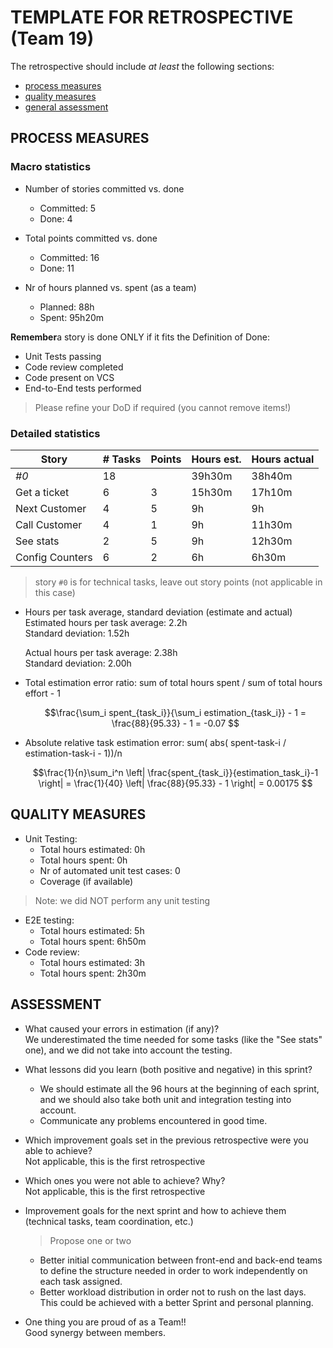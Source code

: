 TEMPLATE FOR RETROSPECTIVE (Team 19)
=====================================

The retrospective should include _at least_ the following
sections:

- [process measures](#process-measures)
- [quality measures](#quality-measures)
- [general assessment](#assessment)

## PROCESS MEASURES 

### Macro statistics

- Number of stories committed vs. done
  - Committed: 5
  - Done: 4

- Total points committed vs. done  
  - Committed: 16
  - Done: 11

- Nr of hours planned vs. spent (as a team)
  - Planned: 88h
  - Spent: 95h20m

**Remember**a story is done ONLY if it fits the Definition of Done:  
- Unit Tests passing
- Code review completed
- Code present on VCS
- End-to-End tests performed

> Please refine your DoD if required (you cannot remove items!) 

### Detailed statistics

| Story            | # Tasks | Points | Hours est. | Hours actual |
|------------------|---------|--------|------------|--------------|
| _#0_             |    18   |        |   39h30m   |    38h40m    |
| Get a ticket     |    6    |    3   |   15h30m   |    17h10m    |
| Next Customer    |    4    |    5   |     9h     |      9h      |
| Call Customer    |    4    |    1   |     9h     |    11h30m    |
| See stats        |    2    |    5   |     9h     |    12h30m    |
| Config Counters  |    6    |    2   |     6h     |    6h30m     |
   

> story `#0` is for technical tasks, leave out story points (not applicable in this case)

- Hours per task average, standard deviation (estimate and actual)  
  Estimated hours per task average: 2.2h  
  Standard deviation: 1.52h

  Actual hours per task average: 2.38h  
  Standard deviation: 2.00h

- Total estimation error ratio: sum of total hours spent / sum of total hours effort - 1

    $$\frac{\sum_i spent_{task_i}}{\sum_i estimation_{task_i}} - 1 = \frac{88}{95.33} - 1 = -0.07 $$
    
- Absolute relative task estimation error: sum( abs( spent-task-i / estimation-task-i - 1))/n

    $$\frac{1}{n}\sum_i^n \left| \frac{spent_{task_i}}{estimation_task_i}-1 \right| = \frac{1}{40} \left| \frac{88}{95.33} - 1 \right| = 0.00175 $$
  
## QUALITY MEASURES 

- Unit Testing:
  - Total hours estimated: 0h
  - Total hours spent: 0h
  - Nr of automated unit test cases: 0
  - Coverage (if available)  
> Note: we did NOT perform any unit testing
- E2E testing:
  - Total hours estimated: 5h  
  - Total hours spent: 6h50m
- Code review:
  - Total hours estimated: 3h
  - Total hours spent: 2h30m
  
## ASSESSMENT

- What caused your errors in estimation (if any)?  
  We underestimated the time needed for some tasks (like the "See stats" one), and we did not take into account the testing.

- What lessons did you learn (both positive and negative) in this sprint?  
  - We should estimate all the 96 hours at the beginning of each sprint, and we should also take both unit and integration testing into account.
  - Communicate any problems encountered in good time.

- Which improvement goals set in the previous retrospective were you able to achieve?  
  Not applicable, this is the first retrospective
  
- Which ones you were not able to achieve? Why?  
  Not applicable, this is the first retrospective

- Improvement goals for the next sprint and how to achieve them (technical tasks, team coordination, etc.)  
  > Propose one or two
  - Better initial communication between front-end and back-end teams to define the structure needed in order to work independently on each task assigned.
  - Better workload distribution in order not to rush on the last days. This could be achieved with a better Sprint and personal planning.  

- One thing you are proud of as a Team!!  
Good synergy between members.
